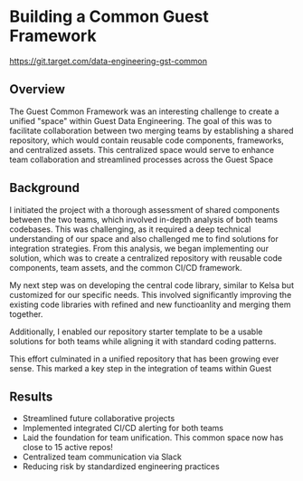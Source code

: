 # Building a Common Guest Framework
https://git.target.com/data-engineering-gst-common

## Overview
The Guest Common Framework was an interesting challenge to create a unified "space" within Guest Data Engineering. The goal of this was to facilitate collaboration between two merging teams by establishing a shared repository, which would contain reusable code components, frameworks, and centralized assets. This centralized space would serve to enhance team collaboration and streamlined processes across the Guest Space

## Background
I initiated the project with a thorough assessment of shared components between the two teams, which involved in-depth analysis of both teams codebases. This was challenging, as it required a deep technical understanding of our space and also challenged me to find solutions for integration strategies. From this analysis, we began implementing our solution, which was to create a centralized repository with reusable code components, team assets, and the common CI/CD framework.

My next step was on developing the central code library, similar to Kelsa but customized for our specific needs. This involved significantly improving the existing code libraries with refined and new functioanlity and merging them together.

Additionally, I enabled our repository starter template to be a usable solutions for both teams while aligning it with standard coding patterns. 

This effort culminated in a unified repository that has been growing ever sense. This marked a key step in the integration of teams within Guest

## Results
- Streamlined future collaborative projects
- Implemented integrated CI/CD alerting for both teams
- Laid the foundation for team unification. This common space now has close to 15 active repos!
- Centralized team communication via Slack
- Reducing risk by standardized engineering practices
















